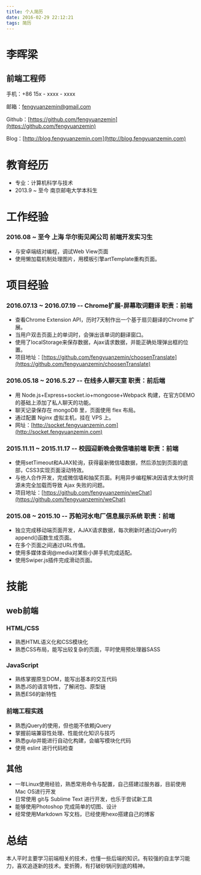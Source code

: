 ```yaml
---
title: 个人简历
date: 2016-02-29 22:12:21
tags: 简历
---
```

# 李晖梁
## 前端工程师

手机：+86 15x - xxxx - xxxx

邮箱：fengyuanzemin@gmail.com

Github：[https://github.com/fengyuanzemin](https://github.com/fengyuanzemin)

Blog：[http://blog.fengyuanzemin.com](http://blog.fengyuanzemin.com)

<!--more-->

# 教育经历
* 专业：计算机科学与技术
* 2013.9 ~ 至今  南京邮电大学本科生

# 工作经验
### 2016.08 ~ 至今  上海  华尔街见闻公司  前端开发实习生* 与安卓端结对编程，调试Web View页面
* 使用懒加载机制处理图片，用模板引擎artTemplate重构页面。

# 项目经验

### 2016.07.13 ~ 2016.07.19  --  Chrome扩展-屏幕取词翻译    职责：前端* 查看Chrome Extension API，历时7天制作出一个基于扇贝翻译的Chrome 扩展。
* 当用户双击页面上的单词时，会弹出该单词的翻译窗口。
* 使用了localStorage来保存数据，Ajax请求数据，并能正确处理弹出框的位置。
* 项目地址：[https://github.com/fengyuanzemin/choosenTranslate](https://github.com/fengyuanzemin/choosenTranslate)


### 2016.05.18 ~ 2016.5.27  --  在线多人聊天室    职责：前后端* 用 Node.js+Express+socket.io+mongoose+Webpack 构建，在官方DEMO的基础上添加了私人聊天的功能。
* 聊天记录保存在 mongoDB 里，页面使用 flex 布局。
* 通过配置 Nginx 虚拟主机，挂在 VPS 上。 
* 网址：[http://socket.fengyuanzemin.com](http://socket.fengyuanzemin.com)

### 2015.11.11 ~ 2015.11.17  --  校园迎新晚会微信墙前端    职责：前端* 使用setTimeout和AJAX轮询，获得最新微信墙数据，然后添加到页面的底部，CSS3实现页面滚动特效。
* 与他人合作开发，完成微信墙和抽奖页面。利用异步编程解决因请求太快时资源未完全加载而导致 Ajax 失败的问题。
* 项目地址：[https://github.com/fengyuanzemin/weChat](https://github.com/fengyuanzemin/weChat)### 2015.08 ~ 2015.10  --  苏帕河水电厂信息展示系统   职责：前端* 独立完成移动端页面开发，AJAX请求数据，每次刷新时通过jQuery的append()函数生成页面。
* 在多个页面之间通过URL传值。
* 使用多媒体查询@media对某些小屏手机完成适配。
* 使用Swiper.js插件完成滑动页面。 

# 技能
## web前端

### HTML/CSS
* 熟悉HTML语义化和CSS模块化
* 熟悉CSS布局，能写出较复杂的页面，平时使用预处理器SASS

### JavaScript
* 熟练掌握原生DOM，能写出基本的交互代码
* 熟悉JS的语言特性，了解闭包、原型链
* 熟悉ES6的新特性

### 前端工程实践 
*  熟悉jQuery的使用，但也能不依赖jQuery 
* 掌握前端兼容性处理、性能优化知识与技巧
* 熟悉gulp并能进行自动化构建，会编写模块化代码
* 使用 eslint 进行代码检查

## 其他
* 一年Linux使用经验，熟悉常用命令与配置，自己搭建过服务器，目前使用Mac OS进行开发
* 日常使用 git与 Sublime Text 进行开发，也乐于尝试新工具
* 能够使用Photoshop 完成简单的切图、设计
* 经常使用Markdown 写文档，已经使用hexo搭建自己的博客

# 总结
本人平时主要学习前端相关的技术，也懂一些后端的知识。有较强的自主学习能力，喜欢追逐新的技术。爱折腾，有打破砂锅问到底的精神。



